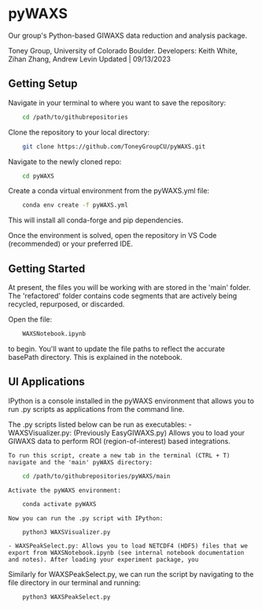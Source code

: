 # pyWAXS
Our group's Python-based GIWAXS data reduction and analysis package.

Toney Group, University of Colorado Boulder.
Developers: Keith White, Zihan Zhang, Andrew Levin
Updated | 09/13/2023

## Getting Setup
Navigate in your terminal to where you want to save the repository:
```bash
    cd /path/to/githubrepositories
```

Clone the repository to your local directory:
```bash
    git clone https://github.com/ToneyGroupCU/pyWAXS.git
```

Navigate to the newly cloned repo:
```bash
    cd pyWAXS
```

Create a conda virtual environment from the pyWAXS.yml file:
```bash
    conda env create -f pyWAXS.yml
```

This will install all conda-forge and pip dependencies. 

Once the environment is solved, open the repository in VS Code (recommended) or your preferred IDE.

## Getting Started
At present, the files you will be working with are stored in the 'main' folder. The 'refactored' folder contains code segments that are actively being recycled, repurposed, or discarded.

Open the file:

```python
    WAXSNotebook.ipynb
```

to begin. You'll want to update the file paths to reflect the accurate basePath directory. This is explained in the notebook. 

## UI Applications
IPython is a console installed in the pyWAXS environment that allows you to run .py scripts as applications from the command line.

The .py scripts listed below can be run as executables:
    - WAXSVisualizer.py: (Previously EasyGIWAXS.py) Allows you to load your GIWAXS data to perform ROI (region-of-interest) based integrations.

    To run this script, create a new tab in the terminal (CTRL + T) navigate and the 'main' pyWAXS directory:
```bash
    cd /path/to/githubrepositories/pyWAXS/main
```
    Activate the pyWAXS environment:
```bash
    conda activate pyWAXS
```
    Now you can run the .py script with IPython:
```bash
    python3 WAXSVisualizer.py
```
    - WAXSPeakSelect.py: Allows you to load NETCDF4 (HDF5) files that we export from WAXSNotebook.ipynb (see internal notebook documentation and notes). After loading your experiment package, you 

Similarly for WAXSPeakSelect.py, we can run the script by navigating to the file directory in our terminal and running:
```bash
    python3 WAXSPeakSelect.py
```

<!-- # Developer Notes on File Structure/Organization -->
<!-- -- MAIN FOLDER --
Folder Name: pyWAXS_main
Description: Main class files - .py scripts stored here should be a composite of scripts/notebooks found in all other folders. These will be the primary working classes. Please do not push to this unless you are confident in the updates you are adding.

-- INFORMATION & DATA FOLDERS --
Folder Name: notes
Description: Notes pertaining to algorithm development and implementation in the main pyWAXS classes.

Folder Name: examples
Description: Example data files from Keith's GIWAXS experiments at 11-BM (CMS), will also add an example notebook to this with templates at some point.

Folder Name: cif_repo (needs to be added)
Description: CIF image repository, also contains exported POSCAR files. Let's try to upkeep the folder organization scheme here.

-- OTHER FOLDERS: All other folders contain scripts and code segments that are being actively pulled from to construct the main working classes in 'pyWAXS_main'.
Folder Name: pyWAXS_analysis
Description: Scripts pertaining to GIWAXS image analysis, such as peak indexing, peak searching, single atom-basis Bragg peak calculations, etc.

Folder Name: pyWAXS_pyQt5app
Description: Scripts used to construct a working GUI application using the pyQt5 module.

Folder Name: pyWAXS_reduction
Description: Scripts for reducing GIWAXS data, there is some overlap here with the NSLS-II JupyterHub data reduction scripts.

Folder Name: pyWAXS_simulation
Description: Scripts for diffraction image simulation, essentially Zihan's 2D_diffraction repository on his personal Github page. -->

<!-- Folder Name: pyWAXS_nslsiijupyterhub
Description: Scripts adapted from the PyHyperScattering notebooks/code that are also implemented in the pyHyperScattering CMS branch repo on our group page. -->